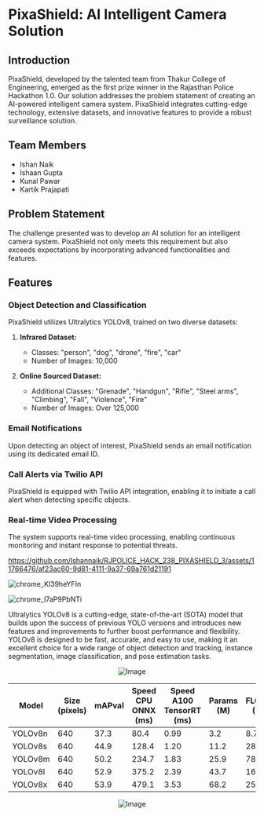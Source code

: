 # PixaShield: AI Intelligent Camera Solution

## Introduction

PixaShield, developed by the talented team from Thakur College of Engineering, emerged as the first prize winner in the Rajasthan Police Hackathon 1.0. Our solution addresses the problem statement of creating an AI-powered intelligent camera system. PixaShield integrates cutting-edge technology, extensive datasets, and innovative features to provide a robust surveillance solution.

## Team Members

- Ishan Naik
- Ishaan Gupta
- Kunal Pawar
- Kartik Prajapati

## Problem Statement

The challenge presented was to develop an AI solution for an intelligent camera system. PixaShield not only meets this requirement but also exceeds expectations by incorporating advanced functionalities and features.

## Features

### Object Detection and Classification

PixaShield utilizes Ultralytics YOLOv8, trained on two diverse datasets:

1. **Infrared Dataset:**
   - Classes: "person", "dog", "drone", "fire", "car"
   - Number of Images: 10,000

2. **Online Sourced Dataset:**
   - Additional Classes: "Grenade", "Handgun", "Rifle", "Steel arms", "Climbing", "Fall", "Violence", "Fire"
   - Number of Images: Over 125,000

### Email Notifications

Upon detecting an object of interest, PixaShield sends an email notification using its dedicated email ID.

### Call Alerts via Twilio API

PixaShield is equipped with Twilio API integration, enabling it to initiate a call alert when detecting specific objects.

### Real-time Video Processing

The system supports real-time video processing, enabling continuous monitoring and instant response to potential threats.

https://github.com/Ishannaik/RJPOLICE_HACK_238_PIXASHIELD_3/assets/11766476/af23ac60-9d81-4111-9a37-69a761d21191

![chrome_Kl39heYFIn](https://github.com/Ishannaik/RJPOLICE_HACK_238_PIXASHIELD_3/assets/11766476/b82e7a94-48c1-461a-ad95-d1f5bdeaaa7a)

![chrome_l7aP9PbNTi](https://github.com/Ishannaik/RJPOLICE_HACK_238_PIXASHIELD_3/assets/11766476/d2bf9733-385b-4930-9e8e-882bec7f91ef)

  Ultralytics YOLOv8 is a cutting-edge, state-of-the-art (SOTA) model that builds upon the success of previous YOLO versions and introduces new features and improvements to further boost performance and flexibility. YOLOv8 is designed to be fast, accurate, and easy to use, making it an excellent choice for a wide range of object detection and tracking, instance segmentation, image classification, and pose estimation tasks.

<p align="center">
  <img src="https://github.com/Ishannaik/RJPOLICE_HACK_238_PIXASHIELD_3/assets/11766476/79854bec-b420-4de2-9966-2b3519befe36" alt="Image">
</p>

| Model   | Size (pixels) | mAPval | Speed CPU ONNX (ms) | Speed A100 TensorRT (ms) | Params (M) | FLOPs (B) |
|---------|---------------|--------|---------------------|-------------------------|------------|-----------|
| YOLOv8n | 640           | 37.3   | 80.4                | 0.99                    | 3.2        | 8.7       |
| YOLOv8s | 640           | 44.9   | 128.4               | 1.20                    | 11.2       | 28.6      |
| YOLOv8m | 640           | 50.2   | 234.7               | 1.83                    | 25.9       | 78.9      |
| YOLOv8l | 640           | 52.9   | 375.2               | 2.39                    | 43.7       | 165.2     |
| YOLOv8x | 640           | 53.9   | 479.1               | 3.53                    | 68.2       | 257.8     |

<p align="center">
  <img src="https://github.com/Ishannaik/RJPOLICE_HACK_238_PIXASHIELD_3/assets/11766476/dc14c402-9969-4262-9b41-7a78d993e77b" alt="Image">
</p>
